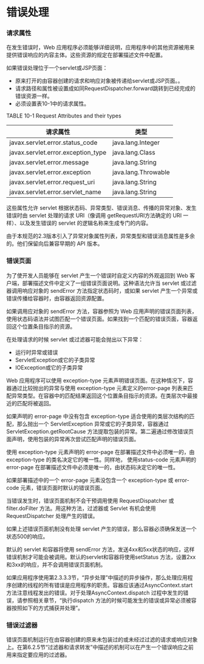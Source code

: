 # 错误处理

### 请求属性

在发生错误时，Web 应用程序必须能够详细说明，应用程序中的其他资源被用来提供错误响应的内容主体。这些资源的规定在部署描述文件中配置。

如果错误处理位于一个servlet或JSP页面：

* 原来打开的由容器创建的请求和响应对象被传递给servlet或JSP页面。。
* 请求路径和属性被设置成如同RequestDispatcher.forward跳转到已经完成的错误资源一样。
* 必须设置表10-1中的请求属性。

TABLE 10-1 Request Attributes and their types

请求属性  | 类型
------- | ------
javax.servlet.error.status_code  | java.lang.Integer
javax.servlet.error.exception_type | java.lang.Class
javax.servlet.error.message | java.lang.String
javax.servlet.error.exception | java.lang.Throwable
javax.servlet.error.request_uri | java.lang.String
javax.servlet.error.servlet_name | java.lang.String

这些属性允许 servlet 根据状态码、异常类型、错误消息、传播的异常对象、发生错误时由 servlet 处理的请求 URI（像调用 getRequestURI方法确定的 URI 一样）、以及发生错误的 servlet 的逻辑名称来生成专门的内容。

由于本规范的2.3版本引入了异常对象属性列表，异常类型和错误消息属性是多余的。他们保留向后兼容早期的 API 版本。

### 错误页面

为了使开发人员能够在 servlet 产生一个错误时自定义内容的外观返回到 Web 客户端，部署描述文件中定义了一组错误页面说明。这种语法允许当 servlet 或过滤器调用响应对象的 sendError 方法指定状态码时，或如果 servlet 产生一个异常或错误传播给容器时，由容器返回资源配置。

如果调用应对象的 sendError 方法，容器参照为 Web 应用声明的错误页面列表，使用状态码语法并试图匹配一个错误页面。如果找到一个匹配的错误页面，容器返回这个位置条目指示的资源。

在处理请求的时候 servlet 或过滤器可能会抛出以下异常：

* 运行时异常或错误
* ServletException或它的子类异常
* IOException或它的子类异常

Web 应用程序可以使用 exception-type 元素声明错误页面。在这种情况下，容器通过比较抛出的异常与使用 exception-type 元素定义的error-page 列表来匹配异常类型。在容器中的匹配结果返回这个位置条目指示的资源。在类层次中最接近的匹配将被返回。

如果声明的 error-page 中没有包含 exception-type 适合使用的类层次结构的匹配，那么抛出一个 ServletException 异常或它的子类异常，容器通过 ServletException.getRootCause 方法提取包装的异常。第二遍通过修改错误页面声明，使用包装的异常再次尝试匹配声明的错误页面。

使用 exception-type 元素声明的 error-page 在部署描述文件中必须唯一的，由 exception-type 的类名决定它的唯一性。同样地， 使用status-code 元素声明的 error-page 在部署描述文件中必须是唯一的，由状态码决定它的唯一性。

如果部署描述中的一个 error-page 元素没包含一个 exception-type 或  error-code 元素，错误页面时默认的错误页面。

当错误发生时，错误页面机制不会干预调用使用 RequestDispatcher 或filter.doFilter 方法。用这种方法，过滤器或 Servlet 有机会使用RequestDispatcher 处理产生的错误。

如果上述错误页面机制没有处理 servlet 产生的错误，那么容器必须确保发送一个状态500的响应。

默认的 servlet 和容器将使用 sendError 方法，发送4xx和5xx状态的响应，这样错误机制才可能会被调用。默认的servlet和容器将使用setStatus 方法，设置2xx和3xx的响应，并不会调用错误页面机制。

如果应用程序使用第2.3.3.3节，“异步处理”中描述的异步操作，那么处理应用程序创建的线程的所有错误是应用程序的职责。容器应该通过AsyncContext.start 方法注意线程发出的错误。对于处理AsyncContext.dispatch 过程中发生的错误，请参照相关章节，“执行dispatch 方法的时候可能发生的错误或异常必须被容器按照如下的方式捕获并处理”。

### 错误过滤器

错误页面机制运行在由容器创建的原来未包装过的或未经过过滤的请求或响应对象上。在第6.2.5节“过滤器和请求转发”中描述的机制可以在产生一个错误响应之前用来指定要应用的过滤器。